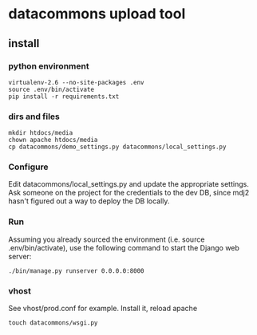 # datacommons upload tool

## install

### python environment

    virtualenv-2.6 --no-site-packages .env
    source .env/bin/activate
    pip install -r requirements.txt

### dirs and files

    mkdir htdocs/media
    chown apache htdocs/media
    cp datacommons/demo_settings.py datacommons/local_settings.py

### Configure

Edit datacommons/local_settings.py and update the appropriate settings. Ask
someone on the project for the credentials to the dev DB, since mdj2 hasn't
figured out a way to deploy the DB locally.

### Run

Assuming you already sourced the environment (i.e. source .env/bin/activate),
use the following command to start the Django web server:

    ./bin/manage.py runserver 0.0.0.0:8000

### vhost

See vhost/prod.conf for example. Install it, reload apache

    touch datacommons/wsgi.py
